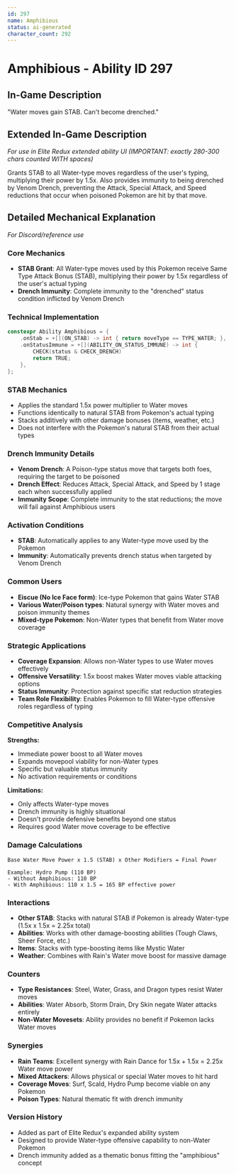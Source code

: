 ```yaml
---
id: 297
name: Amphibious
status: ai-generated
character_count: 292
---
```


# Amphibious - Ability ID 297

## In-Game Description
"Water moves gain STAB. Can't become drenched."

## Extended In-Game Description
*For use in Elite Redux extended ability UI (IMPORTANT: exactly 280-300 chars counted WITH spaces)*

Grants STAB to all Water-type moves regardless of the user's typing, multiplying their power by 1.5x. Also provides immunity to being drenched by Venom Drench, preventing the Attack, Special Attack, and Speed reductions that occur when poisoned Pokemon are hit by that move.

## Detailed Mechanical Explanation
*For Discord/reference use*

### Core Mechanics
- **STAB Grant**: All Water-type moves used by this Pokemon receive Same Type Attack Bonus (STAB), multiplying their power by 1.5x regardless of the user's actual typing
- **Drench Immunity**: Complete immunity to the "drenched" status condition inflicted by Venom Drench

### Technical Implementation
```cpp
constexpr Ability Amphibious = {
    .onStab = +[](ON_STAB) -> int { return moveType == TYPE_WATER; },
    .onStatusImmune = +[](ABILITY_ON_STATUS_IMMUNE) -> int {
        CHECK(status & CHECK_DRENCH)
        return TRUE;
    },
};
```

### STAB Mechanics
- Applies the standard 1.5x power multiplier to Water moves
- Functions identically to natural STAB from Pokemon's actual typing
- Stacks additively with other damage bonuses (items, weather, etc.)
- Does not interfere with the Pokemon's natural STAB from their actual types

### Drench Immunity Details
- **Venom Drench**: A Poison-type status move that targets both foes, requiring the target to be poisoned
- **Drench Effect**: Reduces Attack, Special Attack, and Speed by 1 stage each when successfully applied
- **Immunity Scope**: Complete immunity to the stat reductions; the move will fail against Amphibious users

### Activation Conditions
- **STAB**: Automatically applies to any Water-type move used by the Pokemon
- **Immunity**: Automatically prevents drench status when targeted by Venom Drench

### Common Users
- **Eiscue (No Ice Face form)**: Ice-type Pokemon that gains Water STAB
- **Various Water/Poison types**: Natural synergy with Water moves and poison immunity themes
- **Mixed-type Pokemon**: Non-Water types that benefit from Water move coverage

### Strategic Applications
- **Coverage Expansion**: Allows non-Water types to use Water moves effectively
- **Offensive Versatility**: 1.5x boost makes Water moves viable attacking options
- **Status Immunity**: Protection against specific stat reduction strategies
- **Team Role Flexibility**: Enables Pokemon to fill Water-type offensive roles regardless of typing

### Competitive Analysis
**Strengths:**
- Immediate power boost to all Water moves
- Expands movepool viability for non-Water types  
- Specific but valuable status immunity
- No activation requirements or conditions

**Limitations:**
- Only affects Water-type moves
- Drench immunity is highly situational
- Doesn't provide defensive benefits beyond one status
- Requires good Water move coverage to be effective

### Damage Calculations
```
Base Water Move Power x 1.5 (STAB) x Other Modifiers = Final Power

Example: Hydro Pump (110 BP)
- Without Amphibious: 110 BP
- With Amphibious: 110 x 1.5 = 165 BP effective power
```

### Interactions
- **Other STAB**: Stacks with natural STAB if Pokemon is already Water-type (1.5x x 1.5x = 2.25x total)
- **Abilities**: Works with other damage-boosting abilities (Tough Claws, Sheer Force, etc.)
- **Items**: Stacks with type-boosting items like Mystic Water
- **Weather**: Combines with Rain's Water move boost for massive damage

### Counters
- **Type Resistances**: Steel, Water, Grass, and Dragon types resist Water moves
- **Abilities**: Water Absorb, Storm Drain, Dry Skin negate Water attacks entirely
- **Non-Water Movesets**: Ability provides no benefit if Pokemon lacks Water moves

### Synergies
- **Rain Teams**: Excellent synergy with Rain Dance for 1.5x + 1.5x = 2.25x Water move power
- **Mixed Attackers**: Allows physical or special Water moves to hit hard
- **Coverage Moves**: Surf, Scald, Hydro Pump become viable on any Pokemon
- **Poison Types**: Natural thematic fit with drench immunity

### Version History
- Added as part of Elite Redux's expanded ability system
- Designed to provide Water-type offensive capability to non-Water Pokemon
- Drench immunity added as a thematic bonus fitting the "amphibious" concept